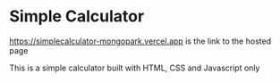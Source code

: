# Simple Calculator
https://simplecalculator-mongopark.vercel.app
 is the link to the hosted page


This is a simple calculator built with HTML, CSS and Javascript only
